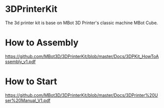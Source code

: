# 3DPrinterKit
The 3d printer kit is base on MBot 3D Printer's classic machine MBot Cube.



# How to Assembly

https://github.com/MBot3D/3DPrinterKit/blob/master/Docs/3DPKit_HowToAssembly_v1.pdf

# How to Start

https://github.com/MBot3D/3DPrinterKit/blob/master/Docs/3DPrinter%20User%20Manual_V1.pdf

